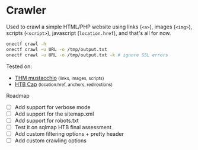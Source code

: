 # Crawler

Used to crawl a simple HTML/PHP website using links (`<a>`), images (`<img>`), scripts (`<script>`), javascript (`location.href`), and that's all for now.

```bash
onectf crawl -h
onectf crawl -u URL -o /tmp/output.txt
onectf crawl -u URL -o /tmp/output.txt -k # ignore SSL errors
```

Tested on:

* [THM mustacchio](https://tryhackme.com/room/mustacchio) <small>(links, images, scripts)</small>
* [HTB Cap](https://app.hackthebox.com/machines/Cap) <small>(location.href, anchors, redirections)</small>

Roadmap

* [ ] Add support for verbose mode
* [ ] Add support for the sitemap.xml
* [ ] Add support for robots.txt
* [ ] Test it on sqlmap HTB final assessment
* [ ] Add custom filtering options + pretty header
* [ ] Add custom crawling options